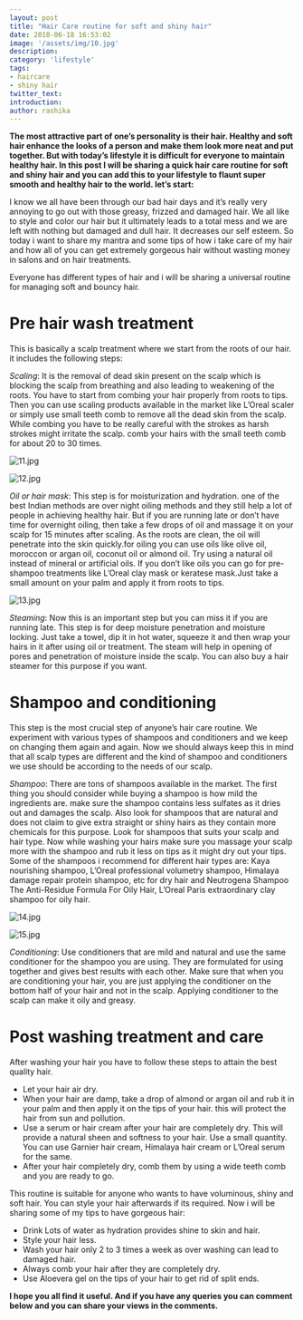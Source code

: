 ```yaml
---
layout: post
title: "Hair Care routine for soft and shiny hair"
date: 2018-06-18 16:53:02
image: '/assets/img/10.jpg'
description:
category: 'lifestyle'
tags:
- haircare
- shiny hair
twitter_text: 
introduction:
author: rashika
---
```


**The most attractive part of one’s personality is their hair. Healthy and soft hair enhance the looks of a person and make them look more neat and put together. But with today’s lifestyle it is difficult for everyone to maintain healthy hair. In this post I will be sharing a quick hair care routine for soft and shiny hair and you can add this to your lifestyle to flaunt super smooth and healthy hair to the world. let’s start:**

I know we all have been through our bad hair days and it’s really very annoying to go out with those greasy, frizzed and damaged hair. We all like to style and color our hair but it ultimately leads to a total mess and we are left with nothing but damaged and dull hair. It decreases our self esteem. So today i want to share my mantra and some tips of how i take care of my hair and how all of you can get extremely gorgeous hair without wasting money in salons and on hair treatments.

Everyone has different types of hair and i will be sharing a universal routine for managing soft and bouncy hair.

# Pre hair wash treatment

This is basically a scalp treatment where we start from the roots of our hair. it includes the following steps:

*Scaling*: It is the removal of dead skin present on the scalp which is blocking the scalp from breathing and also leading to weakening of the roots. You have to start from combing your hair properly from roots to tips. Then you can use scaling products available in the market like L’Oreal scaler or simply use small teeth comb to remove all the dead skin from the scalp. While combing you have to be really careful with the strokes as harsh strokes might irritate the scalp. comb your hairs with the small teeth comb for about 20 to 30 times.

![11.jpg](/assets/img/11.jpg "Loreal-1 Image")

![12.jpg](/assets/img/12.jpg "Loreal-2 Image")


*Oil or hair mask*: This step is for moisturization and hydration. one of the best Indian methods are over night oiling methods and they still help a lot of people in achieving healthy hair. But if you are running late or don’t have time for overnight oiling, then take a few drops of oil and massage it on your scalp for 15 minutes after scaling. As the roots are clean, the oil will penetrate into the skin quickly.for oiling you can use oils like olive oil, moroccon or argan oil, coconut oil or almond oil. Try using a natural oil instead of mineral or artificial oils. If you don’t like oils you can go for pre-shampoo treatments like L’Oreal clay mask or keratese mask.Just take a small amount on your palm and apply it from roots to tips.

![13.jpg](/assets/img/13.jpg "Oil Image")

*Steaming*: Now this is an important step but you can miss it if you are running late. This step is for deep moisture penetration and moisture locking. Just take a towel, dip it in hot water, squeeze it and then wrap your hairs in it after using oil or treatment. The steam will help in opening of pores and penetration of moisture inside the scalp. You can also buy a hair steamer for this purpose if you want.

# Shampoo and conditioning

This step is the most crucial step of anyone’s hair care routine. We experiment with various types of shampoos and conditioners and we keep on changing them again and again. Now we should always keep this in mind that all scalp types are different and the kind of shampoo and conditioners we use should be according to the needs of our scalp.

*Shampoo*: There are tons of shampoos available in the market. The first thing you should consider while buying a shampoo is how mild the ingredients are. make sure the shampoo contains less sulfates as it dries out and damages the scalp. Also look for shampoos that are natural and does not claim to give extra straight or shiny hairs as they contain more chemicals for this purpose. Look for shampoos that suits your scalp and hair type. Now while washing your hairs make sure you massage your scalp more with the shampoo and rub it less on tips as it might dry out your tips. Some of the shampoos i recommend for different hair types are: Kaya nourishing shampoo, L’Oreal professional volumetry shampoo, Himalaya damage repair protein shampoo, etc for dry hair and Neutrogena Shampoo The Anti-Residue Formula For Oily Hair, L’Oreal Paris extraordinary clay shampoo for oily hair.

![14.jpg](/assets/img/14.jpg "Shampoo Image")

![15.jpg](/assets/img/15.jpg "Shampoo-2 Image")

*Conditioning*: Use conditioners that are mild and natural and use the same conditioner for the shampoo you are using. They are formulated for using together and gives best results with each other. Make sure that when you are conditioning your hair, you are just applying the conditioner on the bottom half of your hair and not in the scalp. Applying conditioner to the scalp can make it oily and greasy.

# Post washing treatment and care

After washing your hair you have to follow these steps to attain the best quality hair.

* Let your hair air dry.
* When your hair are damp, take a drop of almond or argan oil and rub it in your palm and then apply it on the tips of your hair. this will protect the hair from sun and pollution.
* Use a serum or hair cream after your hair are completely dry. This will provide a natural sheen and softness to your hair. Use a small quantity. You can use Garnier hair cream, Himalaya hair cream or L’Oreal serum for the same.
* After your hair completely dry, comb them by using a wide teeth comb and you are ready to go.

This routine is suitable for anyone who wants to have voluminous, shiny and soft hair. You can style your hair afterwards if its required.  Now i will be sharing some of my tips to have gorgeous hair:

* Drink Lots of water as hydration provides shine to skin and hair.
* Style your hair less.
* Wash your hair only 2 to 3 times a week as over washing can lead to damaged hair.
* Always comb your hair after they are completely dry.
* Use Aloevera gel on the tips of your hair to get rid of split ends.

**I hope you all find it useful. And if you have any queries you can comment below and you can share your views in the comments.** 



